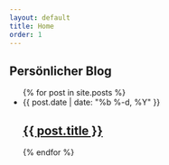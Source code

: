 ```yaml
---
layout: default
title: Home
order: 1
---
```

## Persönlicher Blog

<ul class="post-list">
  {% for post in site.posts %}
    <li>
        <span class="post-meta">{{ post.date | date: "%b %-d, %Y" }}</span>
        <h2>
          <a class="post-link" href="{{ post.url | prepend: site.baseurl }}">{{ post.title }}</a>
        </h2>
    </li>
  {% endfor %}
</ul>